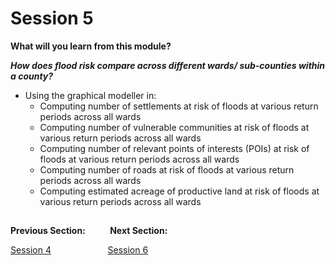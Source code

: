 # Session 5

**What will you learn from this module?**
 
 ***How does flood risk compare across different wards/ sub-counties within a county?***
 - Using the graphical modeller in: 
   - Computing number of settlements at risk of floods at various return periods across all wards
   - Computing number of vulnerable communities at risk of floods at various return periods across all wards
   - Computing number of relevant points of interests (POIs) at risk of floods at various return periods across all wards
   - Computing number of roads at risk of floods at various return periods across all wards
   - Computing estimated acreage of productive land at risk of floods at various return periods across all wards


##
**Previous Section:**&nbsp;&nbsp;&nbsp;&nbsp;&nbsp;&nbsp;&nbsp; &nbsp; **Next Section:**

<a href="Session4.md" title="Session 4">Session 4</a> &nbsp; &nbsp; &nbsp; &nbsp; &nbsp; &nbsp; &nbsp; &nbsp; &nbsp; &nbsp; &nbsp; <a href="Session6.md" title="Session 6">Session 6</a>

